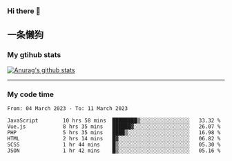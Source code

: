### Hi there 👋

## 一条懒狗
<!--
**kiss-me-quickly/kiss-me-quickly** is a ✨ _special_ ✨ repository because its `README.md` (this file) appears on your GitHub profile.

Here are some ideas to get you started:

- 🔭 I’m currently working on ...
- 🌱 I’m currently learning ...
- 👯 I’m looking to collaborate on ...
- 🤔 I’m looking for help with ...
- 💬 Ask me about ...
- 📫 How to reach me: ...
- 😄 Pronouns: ...
- ⚡ Fun fact: ...
-->


### My gtihub stats

[![Anurag's github stats](https://github-readme-stats.vercel.app/api?username=kiss-me-quickly)](https://github.com/anuraghazra/github-readme-stats)

***

### My code time

<!--START_SECTION:waka-->

```text
From: 04 March 2023 - To: 11 March 2023

JavaScript        10 hrs 58 mins  ████████▒░░░░░░░░░░░░░░░░   33.32 %
Vue.js            8 hrs 35 mins   ██████▓░░░░░░░░░░░░░░░░░░   26.07 %
PHP               5 hrs 35 mins   ████▒░░░░░░░░░░░░░░░░░░░░   16.98 %
HTML              2 hrs 14 mins   █▓░░░░░░░░░░░░░░░░░░░░░░░   06.82 %
SCSS              1 hr 44 mins    █▒░░░░░░░░░░░░░░░░░░░░░░░   05.30 %
JSON              1 hr 42 mins    █▒░░░░░░░░░░░░░░░░░░░░░░░   05.16 %
```

<!--END_SECTION:waka-->
